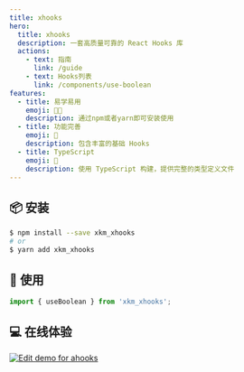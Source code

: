 ```yaml
---
title: xhooks
hero:
  title: xhooks
  description: 一套高质量可靠的 React Hooks 库
  actions:
    - text: 指南
      link: /guide
    - text: Hooks列表
      link: /components/use-boolean
features:
  - title: 易学易用
    emoji: 🧑‍💻
    description: 通过npm或者yarn即可安装使用
  - title: 功能完善
    emoji: 📝
    description: 包含丰富的基础 Hooks
  - title: TypeScript
    emoji: 🚀
    description: 使用 TypeScript 构建，提供完整的类型定义文件
---
```


## 📦 安装

```bash
$ npm install --save xkm_xhooks
# or
$ yarn add xkm_xhooks
```

## 🔨 使用

```jsx | pure
import { useBoolean } from 'xkm_xhooks';
```

## 💻 在线体验

[![Edit demo for ahooks](https://codesandbox.io/static/img/play-codesandbox.svg)](https://codesandbox.io/p/sandbox/xhookszai-xian-ti-yan-64m69h?file=/src/App.tsx:13,11)
